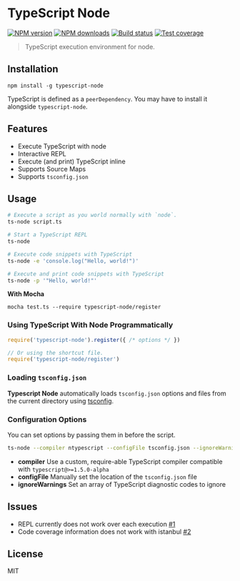 # TypeScript Node

[![NPM version][npm-image]][npm-url]
[![NPM downloads][downloads-image]][downloads-url]
[![Build status][travis-image]][travis-url]
[![Test coverage][coveralls-image]][coveralls-url]

> TypeScript execution environment for node.

## Installation

```
npm install -g typescript-node
```

TypeScript is defined as a `peerDependency`. You may have to install it alongside `typescript-node`.

## Features

* Execute TypeScript with node
* Interactive REPL
* Execute (and print) TypeScript inline
* Supports Source Maps
* Supports `tsconfig.json`

## Usage

```sh
# Execute a script as you world normally with `node`.
ts-node script.ts

# Start a TypeScript REPL
ts-node

# Execute code snippets with TypeScript
ts-node -e 'console.log("Hello, world!")'

# Execute and print code snippets with TypeScript
ts-node -p '"Hello, world!"'
```

**With Mocha**

```
mocha test.ts --require typescript-node/register
```

### Using TypeScript With Node Programmatically

```js
require('typescript-node').register({ /* options */ })

// Or using the shortcut file.
require('typescript-node/register')
```

### Loading `tsconfig.json`

**Typescript Node** automatically loads `tsconfig.json` options and files from the current directory using [tsconfig](https://github.com/TypeStrong/tsconfig).

### Configuration Options

You can set options by passing them in before the script.

```sh
ts-node --compiler ntypescript --configFile tsconfig.json --ignoreWarnings 2304 hello-world.ts
```

* **compiler** Use a custom, require-able TypeScript compiler compatible with `typescript@>=1.5.0-alpha`
* **configFile** Manually set the location of the `tsconfig.json` file
* **ignoreWarnings** Set an array of TypeScript diagnostic codes to ignore

## Issues

* REPL currently does not work over each execution [#1](https://github.com/blakeembrey/typescript-node/issues/1)
* Code coverage information does not work with istanbul [#2](https://github.com/blakeembrey/typescript-node/issues/2)

## License

MIT

[npm-image]: https://img.shields.io/npm/v/typescript-node.svg?style=flat
[npm-url]: https://npmjs.org/package/typescript-node
[downloads-image]: https://img.shields.io/npm/dm/typescript-node.svg?style=flat
[downloads-url]: https://npmjs.org/package/typescript-node
[travis-image]: https://img.shields.io/travis/blakeembrey/typescript-node.svg?style=flat
[travis-url]: https://travis-ci.org/blakeembrey/typescript-node
[coveralls-image]: https://img.shields.io/coveralls/blakeembrey/typescript-node.svg?style=flat
[coveralls-url]: https://coveralls.io/r/blakeembrey/typescript-node?branch=master
